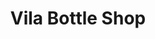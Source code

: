 ---
layout: info
type: Standard
title: Vila Bottle Shop
section: liquor shop
logo: placeholder
ratings:
phone: "22240"
email:
address:
description: Located opposite Sound Centre
---